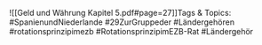 
![[Geld und Währung Kapitel 5.pdf#page=27]]Tags & Topics:
   #SpanienundNiederlande
   #29ZurGruppeder
   #Ländergehören
   #rotationsprinzipimezb
   #RotationsprinzipimEZB-Rat
   #Ländergehör